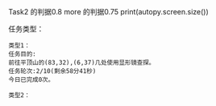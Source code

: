 Task2 的判据0.8
more 的判据0.75
print(autopy.screen.size())



任务类型：

    类型1：
    任务目的:
    前往平顶山的(83,32),(6,37)几处使用显形镜查探。
    任务轮次:2/10(剩余58分41秒)
    今日已完成0次。

    类型2：

